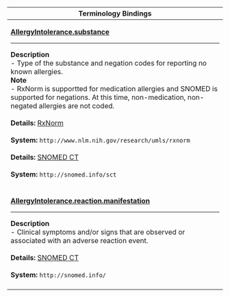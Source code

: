 |Terminology Bindings|
|---|
|<p>**[AllergyIntolerance.substance](http://hl7.org/fhir/DSTU2/allergyintolerance-definitions.html#AllergyIntolerance.substance)**<hr>**Description**<br>- Type of the substance and negation codes for reporting no known allergies.<br>**Note**<br>- RxNorm is supportted for medication allergies and SNOMED is supported for negations. At this time, non-medication, non-negated allergies are not coded.<br><br>**Details:** [RxNorm](http://hl7.org/fhir/DSTU2/rxnorm.html)<br><br>**System:** `http://www.nlm.nih.gov/research/umls/rxnorm`<br><br>**Details:** [SNOMED CT](http://hl7.org/fhir/dstu2/snomedct.html)<br><br>**System:** `http://snomed.info/sct`<br><br>|
|<p>**[AllergyIntolerance.reaction.manifestation](http://hl7.org/fhir/DSTU2/allergyintolerance-definitions.html#AllergyIntolerance.reaction.manifestation)**<hr>**Description**<br>- Clinical symptoms and/or signs that are observed or associated with an adverse reaction event.<br><br>**Details:** [SNOMED CT](http://hl7.org/fhir/dstu2/snomedct.html)<br><br>**System:** `http://snomed.info/`<br><br>|
